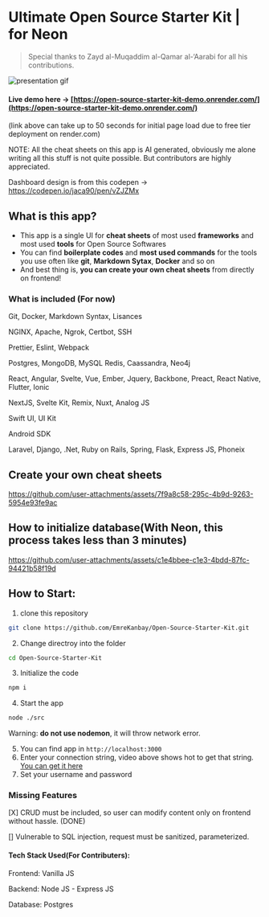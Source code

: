# Ultimate Open Source Starter Kit | for Neon

> Special thanks to Zayd al-Muqaddim al-Qamar al-‘Aarabi for all his contributions.

![presentation gif](https://github.com/user-attachments/assets/085a6771-a94e-450f-8129-7036fefbfd3c)

#### Live demo here -> [https://open-source-starter-kit-demo.onrender.com/](https://open-source-starter-kit-demo.onrender.com/)
(link above can take up to 50 seconds for initial page load due to free tier deployment on render.com)



NOTE: All the cheat sheets on this app is AI generated, obviously me alone writing all this stuff is not quite possible. But contributors are highly appreciated.

Dashboard design is from this codepen -> https://codepen.io/jaca90/pen/vZJZMx

## What is this app?

- This app is a single UI for **cheat sheets** of most used **frameworks** and most used **tools** for Open Source Softwares
- You can find **boilerplate codes** and **most used commands** for the tools you use often like **git**, **Markdown Sytax**, **Docker** and so on
- And best thing is, **you can create your own cheat sheets** from directly on frontend!


### What is included (For now)

Git, Docker, Markdown Syntax, Lisances

NGINX, Apache, Ngrok, Certbot, SSH

Prettier, Eslint, Webpack

Postgres, MongoDB, MySQL Redis, Caassandra, Neo4j

React, Angular, Svelte, Vue, Ember, Jquery, Backbone, Preact, React Native, Flutter, Ionic

NextJS, Svelte Kit, Remix, Nuxt, Analog JS

Swift UI, UI Kit

Android SDK

Laravel, Django, .Net, Ruby on Rails, Spring, Flask, Express JS, Phoneix

## Create your own cheat sheets

https://github.com/user-attachments/assets/7f9a8c58-295c-4b9d-9263-5954e93fe9ac


## How to initialize database(With Neon, this process takes less than 3 minutes)

https://github.com/user-attachments/assets/c1e4bbee-c1e3-4bdd-87fc-94421b58f19d

## How to Start:

1. clone this repository

```bash
git clone https://github.com/EmreKanbay/Open-Source-Starter-Kit.git
```

2. Change directroy into the folder

```bash
cd Open-Source-Starter-Kit
```

3. Initialize the code

```bash
npm i
```

4. Start the app

```bash
node ./src
```

Warning: **do not use nodemon**, it will throw network error.

5. You can find app in `http://localhost:3000`
6. Enter your connection string, video above shows hot to get that string. [You can get it here](https://console.neon.tech)
7. Set your username and password

### Missing Features

[X] CRUD must be included, so user can modify content only on frontend without hassle. (DONE)

[] Vulnerable to SQL injection, request must be sanitized, parameterized.

#### Tech Stack Used(For Contributers):

Frontend: Vanilla JS

Backend: Node JS - Express JS

Database: Postgres




